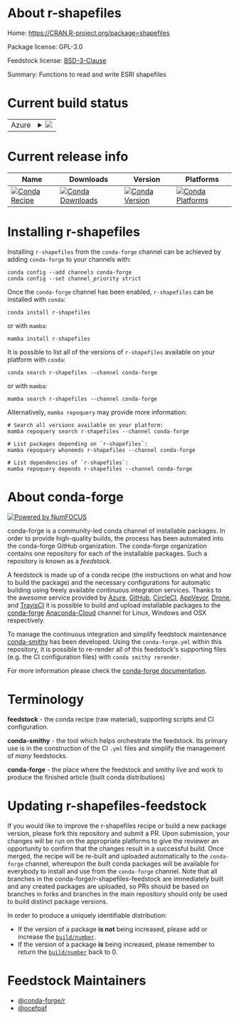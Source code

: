About r-shapefiles
==================

Home: https://CRAN.R-project.org/package=shapefiles

Package license: GPL-3.0

Feedstock license: [BSD-3-Clause](https://github.com/conda-forge/r-shapefiles-feedstock/blob/main/LICENSE.txt)

Summary: Functions to read and write ESRI shapefiles

Current build status
====================


<table>
    
  <tr>
    <td>Azure</td>
    <td>
      <details>
        <summary>
          <a href="https://dev.azure.com/conda-forge/feedstock-builds/_build/latest?definitionId=6992&branchName=main">
            <img src="https://dev.azure.com/conda-forge/feedstock-builds/_apis/build/status/r-shapefiles-feedstock?branchName=main">
          </a>
        </summary>
        <table>
          <thead><tr><th>Variant</th><th>Status</th></tr></thead>
          <tbody><tr>
              <td>linux_64_r_base4.1</td>
              <td>
                <a href="https://dev.azure.com/conda-forge/feedstock-builds/_build/latest?definitionId=6992&branchName=main">
                  <img src="https://dev.azure.com/conda-forge/feedstock-builds/_apis/build/status/r-shapefiles-feedstock?branchName=main&jobName=linux&configuration=linux_64_r_base4.1" alt="variant">
                </a>
              </td>
            </tr><tr>
              <td>linux_64_r_base4.2</td>
              <td>
                <a href="https://dev.azure.com/conda-forge/feedstock-builds/_build/latest?definitionId=6992&branchName=main">
                  <img src="https://dev.azure.com/conda-forge/feedstock-builds/_apis/build/status/r-shapefiles-feedstock?branchName=main&jobName=linux&configuration=linux_64_r_base4.2" alt="variant">
                </a>
              </td>
            </tr><tr>
              <td>osx_64_r_base4.1</td>
              <td>
                <a href="https://dev.azure.com/conda-forge/feedstock-builds/_build/latest?definitionId=6992&branchName=main">
                  <img src="https://dev.azure.com/conda-forge/feedstock-builds/_apis/build/status/r-shapefiles-feedstock?branchName=main&jobName=osx&configuration=osx_64_r_base4.1" alt="variant">
                </a>
              </td>
            </tr><tr>
              <td>osx_64_r_base4.2</td>
              <td>
                <a href="https://dev.azure.com/conda-forge/feedstock-builds/_build/latest?definitionId=6992&branchName=main">
                  <img src="https://dev.azure.com/conda-forge/feedstock-builds/_apis/build/status/r-shapefiles-feedstock?branchName=main&jobName=osx&configuration=osx_64_r_base4.2" alt="variant">
                </a>
              </td>
            </tr><tr>
              <td>win_64</td>
              <td>
                <a href="https://dev.azure.com/conda-forge/feedstock-builds/_build/latest?definitionId=6992&branchName=main">
                  <img src="https://dev.azure.com/conda-forge/feedstock-builds/_apis/build/status/r-shapefiles-feedstock?branchName=main&jobName=win&configuration=win_64_" alt="variant">
                </a>
              </td>
            </tr>
          </tbody>
        </table>
      </details>
    </td>
  </tr>
</table>

Current release info
====================

| Name | Downloads | Version | Platforms |
| --- | --- | --- | --- |
| [![Conda Recipe](https://img.shields.io/badge/recipe-r--shapefiles-green.svg)](https://anaconda.org/conda-forge/r-shapefiles) | [![Conda Downloads](https://img.shields.io/conda/dn/conda-forge/r-shapefiles.svg)](https://anaconda.org/conda-forge/r-shapefiles) | [![Conda Version](https://img.shields.io/conda/vn/conda-forge/r-shapefiles.svg)](https://anaconda.org/conda-forge/r-shapefiles) | [![Conda Platforms](https://img.shields.io/conda/pn/conda-forge/r-shapefiles.svg)](https://anaconda.org/conda-forge/r-shapefiles) |

Installing r-shapefiles
=======================

Installing `r-shapefiles` from the `conda-forge` channel can be achieved by adding `conda-forge` to your channels with:

```
conda config --add channels conda-forge
conda config --set channel_priority strict
```

Once the `conda-forge` channel has been enabled, `r-shapefiles` can be installed with `conda`:

```
conda install r-shapefiles
```

or with `mamba`:

```
mamba install r-shapefiles
```

It is possible to list all of the versions of `r-shapefiles` available on your platform with `conda`:

```
conda search r-shapefiles --channel conda-forge
```

or with `mamba`:

```
mamba search r-shapefiles --channel conda-forge
```

Alternatively, `mamba repoquery` may provide more information:

```
# Search all versions available on your platform:
mamba repoquery search r-shapefiles --channel conda-forge

# List packages depending on `r-shapefiles`:
mamba repoquery whoneeds r-shapefiles --channel conda-forge

# List dependencies of `r-shapefiles`:
mamba repoquery depends r-shapefiles --channel conda-forge
```


About conda-forge
=================

[![Powered by
NumFOCUS](https://img.shields.io/badge/powered%20by-NumFOCUS-orange.svg?style=flat&colorA=E1523D&colorB=007D8A)](https://numfocus.org)

conda-forge is a community-led conda channel of installable packages.
In order to provide high-quality builds, the process has been automated into the
conda-forge GitHub organization. The conda-forge organization contains one repository
for each of the installable packages. Such a repository is known as a *feedstock*.

A feedstock is made up of a conda recipe (the instructions on what and how to build
the package) and the necessary configurations for automatic building using freely
available continuous integration services. Thanks to the awesome service provided by
[Azure](https://azure.microsoft.com/en-us/services/devops/), [GitHub](https://github.com/),
[CircleCI](https://circleci.com/), [AppVeyor](https://www.appveyor.com/),
[Drone](https://cloud.drone.io/welcome), and [TravisCI](https://travis-ci.com/)
it is possible to build and upload installable packages to the
[conda-forge](https://anaconda.org/conda-forge) [Anaconda-Cloud](https://anaconda.org/)
channel for Linux, Windows and OSX respectively.

To manage the continuous integration and simplify feedstock maintenance
[conda-smithy](https://github.com/conda-forge/conda-smithy) has been developed.
Using the ``conda-forge.yml`` within this repository, it is possible to re-render all of
this feedstock's supporting files (e.g. the CI configuration files) with ``conda smithy rerender``.

For more information please check the [conda-forge documentation](https://conda-forge.org/docs/).

Terminology
===========

**feedstock** - the conda recipe (raw material), supporting scripts and CI configuration.

**conda-smithy** - the tool which helps orchestrate the feedstock.
                   Its primary use is in the construction of the CI ``.yml`` files
                   and simplify the management of *many* feedstocks.

**conda-forge** - the place where the feedstock and smithy live and work to
                  produce the finished article (built conda distributions)


Updating r-shapefiles-feedstock
===============================

If you would like to improve the r-shapefiles recipe or build a new
package version, please fork this repository and submit a PR. Upon submission,
your changes will be run on the appropriate platforms to give the reviewer an
opportunity to confirm that the changes result in a successful build. Once
merged, the recipe will be re-built and uploaded automatically to the
`conda-forge` channel, whereupon the built conda packages will be available for
everybody to install and use from the `conda-forge` channel.
Note that all branches in the conda-forge/r-shapefiles-feedstock are
immediately built and any created packages are uploaded, so PRs should be based
on branches in forks and branches in the main repository should only be used to
build distinct package versions.

In order to produce a uniquely identifiable distribution:
 * If the version of a package **is not** being increased, please add or increase
   the [``build/number``](https://docs.conda.io/projects/conda-build/en/latest/resources/define-metadata.html#build-number-and-string).
 * If the version of a package **is** being increased, please remember to return
   the [``build/number``](https://docs.conda.io/projects/conda-build/en/latest/resources/define-metadata.html#build-number-and-string)
   back to 0.

Feedstock Maintainers
=====================

* [@conda-forge/r](https://github.com/conda-forge/r/)
* [@ocefpaf](https://github.com/ocefpaf/)


